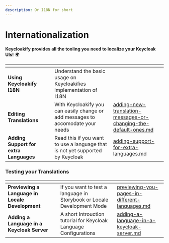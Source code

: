 ```yaml
---
description: Or I18N for short
---
```


# Internationalization

**Keycloakify provides all the tooling you need to localize your Keycloak UIs!** 🌍

<table data-card-size="large" data-view="cards"><thead><tr><th></th><th></th><th></th><th data-hidden data-card-target data-type="content-ref"></th></tr></thead><tbody><tr><td><strong>Using Keycloakify I18N</strong> </td><td></td><td>Understand the basic usage on Keycloakifies implementation of I18N</td><td></td></tr><tr><td><strong>Editing Translations</strong></td><td></td><td>With Keycloakify you can easily change or add messages to accomodate your needs</td><td><a href="adding-new-translation-messages-or-changing-the-default-ones.md">adding-new-translation-messages-or-changing-the-default-ones.md</a></td></tr><tr><td><strong>Adding Support for extra Languages</strong></td><td></td><td>Read this if you want to use a language that is not yet supported by Keycloak</td><td><a href="adding-support-for-extra-languages.md">adding-support-for-extra-languages.md</a></td></tr></tbody></table>

### Testing your Translations

<table data-view="cards"><thead><tr><th></th><th></th><th></th><th data-hidden data-card-target data-type="content-ref"></th></tr></thead><tbody><tr><td><strong>Previewing a Language in Locale Development</strong></td><td></td><td>If you want to test a language in Storybook or Locale Development Mode</td><td><a href="previewing-you-pages-in-different-languages.md">previewing-you-pages-in-different-languages.md</a></td></tr><tr><td><strong>Adding a Language in a Keycloak Server</strong></td><td></td><td>A short Introuction tutorial for Keycloak Language Configurations</td><td><a href="adding-a-language-in-a-keycloak-server.md">adding-a-language-in-a-keycloak-server.md</a></td></tr></tbody></table>

